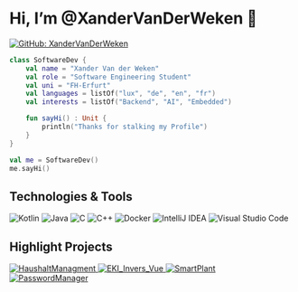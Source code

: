<h1>Hi, I’m @XanderVanDerWeken 👋</h1>

[![GitHub: XanderVanDerWeken](https://img.shields.io/github/followers/xandervanderweken?label=follow&style=social)](https://github.com/XanderVanDerWeken)

```kotlin
class SoftwareDev {
    val name = "Xander Van der Weken"
    val role = "Software Engineering Student"
    val uni = "FH-Erfurt"
    val languages = listOf("lux", "de", "en", "fr")
    val interests = listOf("Backend", "AI", "Embedded")

    fun sayHi() : Unit {
        println("Thanks for stalking my Profile")
    }
}

val me = SoftwareDev()
me.sayHi()
```

<h2>Technologies & Tools</h2>

![Kotlin](https://img.shields.io/badge/kotlin-%237F52FF.svg?style=for-the-badge&logo=kotlin&logoColor=white)
![Java](https://img.shields.io/badge/java-%23ED8B00.svg?style=for-the-badge&logo=openjdk&logoColor=white)
![C](https://img.shields.io/badge/c-%2300599C.svg?style=for-the-badge&logo=c&logoColor=white)
![C++](https://img.shields.io/badge/c++-%2300599C.svg?style=for-the-badge&logo=c%2B%2B&logoColor=white)
![Docker](https://img.shields.io/badge/Docker-0078d7.svg?style=for-the-badge&logo=docker&logoColor=white)
![IntelliJ IDEA](https://img.shields.io/badge/IntelliJIDEA-000000.svg?style=for-the-badge&logo=intellij-idea&logoColor=white)
![Visual Studio Code](https://img.shields.io/badge/Visual%20Studio%20Code-0078d7.svg?style=for-the-badge&logo=visual-studio-code&logoColor=white)



<h2>Highlight Projects</h2>

<a href="https://github.com/XanderVanDerWeken/HaushaltManagment">
    <img alighn="center" src="https://github-readme-stats.vercel.app/api/pin/?username=XanderVanDerWeken&repo=HaushaltManagment&show_icons=true&line_height=27&title_color=6aa6f8&text_color=8a919a&icon_color=6aa6f8&bg_color=22272e" alt="HaushaltManagment" />
</a>

<a href="https://github.com/XanderVanDerWeken/EKI_Invers_Vue">
    <img alighn="center" src="https://github-readme-stats.vercel.app/api/pin/?username=XanderVanDerWeken&repo=EKI_Invers_Vue&show_icons=true&line_height=27&title_color=6aa6f8&text_color=8a919a&icon_color=6aa6f8&bg_color=22272e" alt="EKI_Invers_Vue" />
</a>

<a href="https://github.com/XanderVanDerWeken/SmartPlant">
    <img alighn="center" src="https://github-readme-stats.vercel.app/api/pin/?username=XanderVanDerWeken&repo=SmartPlant&show_icons=true&line_height=27&title_color=6aa6f8&text_color=8a919a&icon_color=6aa6f8&bg_color=22272e" alt="SmartPlant" />
</a>

<a href="https://github.com/XanderVanDerWeken/PasswordManager">
    <img alighn="center" src="https://github-readme-stats.vercel.app/api/pin/?username=XanderVanDerWeken&repo=PasswordManager&show_icons=true&line_height=27&title_color=6aa6f8&text_color=8a919a&icon_color=6aa6f8&bg_color=22272e" alt="PasswordManager" />
</a>

